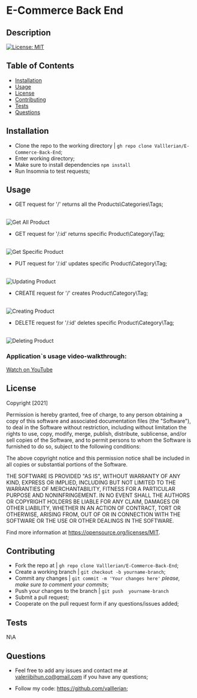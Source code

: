 <h1>E-Commerce Back End</h1>
    
## Description 
    


[![License: MIT](https://img.shields.io/badge/License-MIT-yellow.svg)](https://opensource.org/licenses/MIT)
    
## Table of Contents
- [Installation](#installation)
- [Usage](#usage)
- [License](#license)
- [Contributing](#contributing)
- [Tests](#tests)
- [Questions](#questions)
    
## Installation
    
- Clone the repo to the working directory | `gh repo clone Valllerian/E-Commerce-Back-End`;
- Enter working directory;
- Make sure to install dependencies `npm install`
- Run Insomnia to test requests;
    
## Usage 
    
- GET request for '/' returns all the Products\Categories\Tags;

<br>
<img alt="Get All Product" src="assets/images/image02.jpg" />
<br>

- GET request for '/:id' returns specific Product\Category\Tag;

<br>
<img alt="Get Specific Product" src="assets/images/image01.jpg" />
<br>

- PUT request for '/:id' updates specific Product\Category\Tag;

<br>
<img alt="Updating Product" src="assets/images/image03.jpg" />
<br>

- CREATE request for '/' creates  Product\Category\Tag;

<br>
<img alt="Creating Product" src="assets/images/image04.jpg" />
<br>

- DELETE request for '/:id' deletes  specific Product\Category\Tag;

<br>
<img alt="Deleting Product" src="assets/images/image05.jpg" />
<br>



<h3>Application`s usage video-walkthrough:</h3>
<a href="" target="_blank">Watch on YouTube</a>

## License
    


Copyright [2021] 

Permission is hereby granted, free of charge, to any person obtaining a copy of this software and associated documentation files (the "Software"), to deal in the Software without restriction, including without limitation the rights to use, copy, modify, merge, publish, distribute, sublicense, and/or sell copies of the Software, and to permit persons to whom the Software is furnished to do so, subject to the following conditions:

The above copyright notice and this permission notice shall be included in all copies or substantial portions of the Software.

THE SOFTWARE IS PROVIDED "AS IS", WITHOUT WARRANTY OF ANY KIND, EXPRESS OR IMPLIED, INCLUDING BUT NOT LIMITED TO THE WARRANTIES OF MERCHANTABILITY, FITNESS FOR A PARTICULAR PURPOSE AND NONINFRINGEMENT. IN NO EVENT SHALL THE AUTHORS OR COPYRIGHT HOLDERS BE LIABLE FOR ANY CLAIM, DAMAGES OR OTHER LIABILITY, WHETHER IN AN ACTION OF CONTRACT, TORT OR OTHERWISE, ARISING FROM, OUT OF OR IN CONNECTION WITH THE SOFTWARE OR THE USE OR OTHER DEALINGS IN THE SOFTWARE.

Find more information at https://opensource.org/licenses/MIT.
    
## Contributing
    
- Fork the repo at | `gh repo clone Valllerian/E-Commerce-Back-End`;
- Create a working branch | `git checkout -b yourname-branch`;
- Commit any changes | `git commit -m 'Your changes here'`  *please, make sure to comment your commits*;
- Push your changes to the branch | `git push  yourname-branch`
- Submit a pull request;
- Cooperate on the pull request form if any questions/issues added;
    
## Tests
    
N\A
    
## Questions
    
- Feel free to add any issues and contact me at valeriibihun.co@gmail.com if you have any questions;

- Follow my code: https://github.com/valllerian;
    
